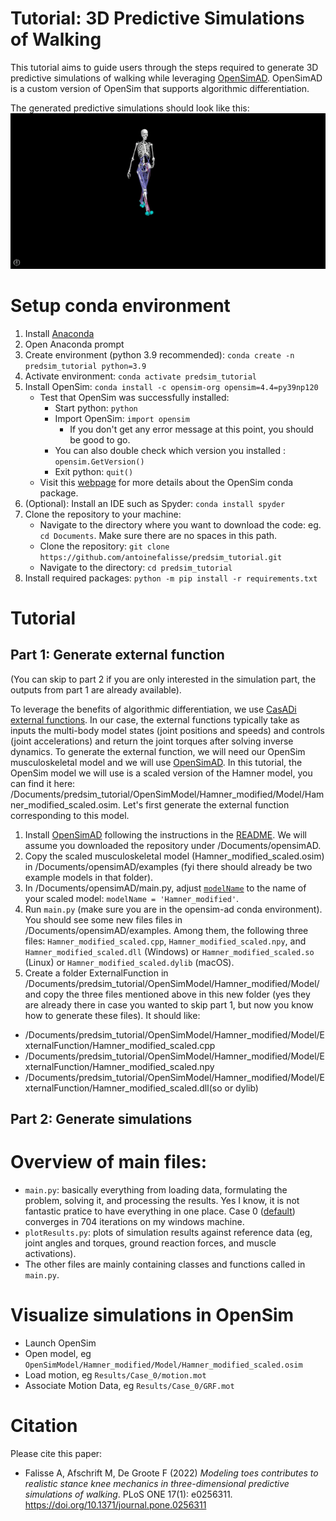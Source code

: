 # Tutorial: 3D Predictive Simulations of Walking

This tutorial aims to guide users through the steps required to generate 3D predictive simulations of walking while leveraging [OpenSimAD](https://github.com/antoinefalisse/opensimAD). OpenSimAD is a custom version of OpenSim that supports algorithmic differentiation.

The generated predictive simulations should look like this:
![Predictive simulation of human walking (doi:10.1098/rsif.2019.0402)](doc/images/PredictiveSimulation.gif)

# Setup conda environment
1. Install [Anaconda](https://www.anaconda.com/)
2. Open Anaconda prompt
3. Create environment (python 3.9 recommended): `conda create -n predsim_tutorial python=3.9`
4. Activate environment: `conda activate predsim_tutorial`
5. Install OpenSim: `conda install -c opensim-org opensim=4.4=py39np120`
	- Test that OpenSim was successfully installed:
		- Start python: `python`
		- Import OpenSim: `import opensim`
			- If you don't get any error message at this point, you should be good to go.
		- You can also double check which version you installed : `opensim.GetVersion()`
		- Exit python: `quit()`
	- Visit this [webpage](https://simtk-confluence.stanford.edu:8443/display/OpenSim/Conda+Package) for more details about the OpenSim conda package.
6. (Optional): Install an IDE such as Spyder: `conda install spyder`
7. Clone the repository to your machine: 
	- Navigate to the directory where you want to download the code: eg. `cd Documents`. Make sure there are no spaces in this path.
	- Clone the repository: `git clone https://github.com/antoinefalisse/predsim_tutorial.git`
	- Navigate to the directory: `cd predsim_tutorial`
8. Install required packages: `python -m pip install -r requirements.txt`

# Tutorial
## Part 1: Generate external function
(You can skip to part 2 if you are only interested in the simulation part, the outputs from part 1 are already available).

To leverage the benefits of algorithmic differentiation, we use [CasADi external functions](https://web.casadi.org/docs/#casadi-s-external-function). In our case, the external functions typically take as inputs the multi-body model states (joint positions and speeds) and controls (joint accelerations) and return the joint torques after solving inverse dynamics. To generate the external function, we will need our OpenSim musculoskeletal model and we will use [OpenSimAD](https://github.com/antoinefalisse/opensimAD). In this tutorial, the OpenSim model we will use is a scaled version of the Hamner model, you can find it here: /Documents/predsim_tutorial/OpenSimModel/Hamner_modified/Model/Hamner_modified_scaled.osim. Let's first generate the external function corresponding to this model.
1. Install [OpenSimAD](https://github.com/antoinefalisse/opensimAD) following the instructions in the [README](https://github.com/antoinefalisse/opensimAD#install-requirements). We will assume you downloaded the repository under /Documents/opensimAD.
2. Copy the scaled musculoskeletal model (Hamner_modified_scaled.osim) in /Documents/opensimAD/examples (fyi there should already be two example models in that folder).
3. In /Documents/opensimAD/main.py, adjust [`modelName`](https://github.com/antoinefalisse/opensimAD/blob/main/main.py#L46) to the name of your scaled model: `modelName = 'Hamner_modified'`.
4. Run `main.py` (make sure you are in the opensim-ad conda environment). You should see some new files files in /Documents/opensimAD/examples. Among them, the following three files: `Hamner_modified_scaled.cpp`, `Hamner_modified_scaled.npy`, and `Hamner_modified_scaled.dll` (Windows) or `Hamner_modified_scaled.so` (Linux) or `Hamner_modified_scaled.dylib` (macOS).
5. Create a folder ExternalFunction in /Documents/predsim_tutorial/OpenSimModel/Hamner_modified/Model/ and copy the three files mentioned above in this new folder (yes they are already there in case you wanted to skip part 1, but now you know how to generate these files). It should like:
- /Documents/predsim_tutorial/OpenSimModel/Hamner_modified/Model/ExternalFunction/Hamner_modified_scaled.cpp
- /Documents/predsim_tutorial/OpenSimModel/Hamner_modified/Model/ExternalFunction/Hamner_modified_scaled.npy
- /Documents/predsim_tutorial/OpenSimModel/Hamner_modified/Model/ExternalFunction/Hamner_modified_scaled.dll(so or dylib)

## Part 2: Generate simulations


# Overview of main files:
- `main.py`: basically everything from loading data, formulating the problem, solving it, and processing the results. Yes I know, it is not fantastic pratice to have everything in one place. Case 0 ([default](https://github.com/antoinefalisse/predsim_tutorial/blob/main/main.py#L51)) converges in 704 iterations on my windows machine. 
- `plotResults.py`: plots of simulation results against reference data (eg, joint angles and torques, ground reaction forces, and muscle activations).
- The other files are mainly containing classes and functions called in `main.py`.

# Visualize simulations in OpenSim
- Launch OpenSim
- Open model, eg `OpenSimModel/Hamner_modified/Model/Hamner_modified_scaled.osim`
- Load motion, eg `Results/Case_0/motion.mot`
- Associate Motion Data, eg `Results/Case_0/GRF.mot`

# Citation
Please cite this paper:
  - Falisse A, Afschrift M, De Groote F (2022) _Modeling toes contributes to realistic stance knee mechanics in three-dimensional predictive simulations of walking_. PLoS ONE 17(1): e0256311. https://doi.org/10.1371/journal.pone.0256311
